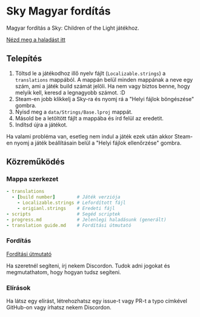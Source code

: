 # Sky Magyar fordítás

Magyar fordítás a Sky: Children of the Light játékhoz.

[Nézd meg a haladást itt](progress.md)

## Telepítés

1. Töltsd le a játékodhoz illő nyelv fájlt (`Localizable.strings`) a `translations` mappából. A mappán belül minden mappának a neve egy szám, ami a játék build számát jelöli. Ha nem vagy biztos benne, hogy melyik kell, keresd a legnagyobb számot. :D
1. Steam-en jobb klikkelj a Sky-ra és nyomj rá a "Helyi fájlok böngészése" gombra.
1. Nyisd meg a `data/Strings/Base.lproj` mappát.
1. Másold be a letöltött fájlt a mappába és írd felül az eredetit.
1. Indítsd újra a játékot.

Ha valami probléma van, esetleg nem indul a játék ezek után akkor Steam-en nyomj a játék beállításain belül a "Helyi fájlok ellenőrzése" gombra.

## Közreműködés

### Mappa szerkezet

```yml
- translations
  - [build number]        # Játék verziója
    - Localizable.strings # Lefordított fájl
    - origianl.strings    # Eredeti fájl
- scripts                 # Segéd scriptek
- progress.md             # Jelenlegi haladásunk (generált)
- translation guide.md    # Fordítási útmutató
```

### Fordítás

[Fordítási útmutató](translation%20guide.md)

Ha szeretnél segíteni, írj nekem Discordon. Tudok adni jogokat és megmutathatom, hogy hogyan tudsz segíteni.

### Elírások

Ha látsz egy elírást, létrehozhatsz egy issue-t vagy PR-t a typo címkével GitHub-on vagy írhatsz nekem Discordon.
